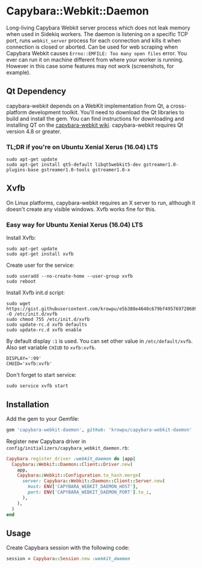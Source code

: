 Capybara::Webkit::Daemon
========================

Long-living Capybara Webkit server process which does not leak memory
when used in Sidekiq workers. The daemon is listening on a specific TCP
port, runs `webkit_server` process for each connection and kills it when
connection is closed or aborted. Can be used for web scraping when
Capybara Webkit causes `Errno::EMFILE: Too many open files` error.
You ever can run it on machine different from where your worker is running.
However in this case some features may not work (screenshots, for example).



Qt Dependency
-------------

capybara-webkit depends on a WebKit implementation from Qt, a cross-platform
development toolkit. You'll need to download the Qt libraries to build and
install the gem. You can find instructions for downloading and installing QT on
the
[capybara-webkit wiki](https://github.com/thoughtbot/capybara-webkit/wiki/Installing-Qt-and-compiling-capybara-webkit).
capybara-webkit requires Qt version 4.8 or greater.

### TL;DR if you're on Ubuntu Xenial Xerus (16.04) LTS

```
sudo apt-get update
sudo apt-get install qt5-default libqt5webkit5-dev gstreamer1.0-plugins-base gstreamer1.0-tools gstreamer1.0-x
```



Xvfb
----

On Linux platforms, capybara-webkit requires an X server to run,
although it doesn't create any visible windows. Xvfb works fine for this.

### Easy way for Ubuntu Xenial Xerus (16.04) LTS

Install Xvfb:

```
sudo apt-get update
sudo apt-get install xvfb
```

Create user for the service:

```
sudo useradd --no-create-home --user-group xvfb
sudo reboot
```

Install Xvfb init.d script:

```
sudo wget https://gist.githubusercontent.com/krowpu/e5b388e4640c679bf495769720609783/raw/94398b7211eb46649d0f73dc60a59b9be6fb6e14/xvfb.sh -O /etc/init.d/xvfb
sudo chmod 755 /etc/init.d/xvfb
sudo update-rc.d xvfb defaults
sudo update-rc.d xvfb enable
```

By default display `:1` is used. You can set other value in `/etc/default/xvfb`.
Also set variable `CHIUD` to `xvfb:xvfb`.

```
DISPLAY=':99'
CHUID='xvfb:xvfb'
```

Don't forget to start service:

```
sudo service xvfb start
```



Installation
------------

Add the gem to your Gemfile:

```ruby
gem 'capybara-webkit-daemon', github: 'krowpu/capybara-webkit-daemon'
```

Register new Capybara driver in `config/initializers/capybara_webkit_daemon.rb`:

```ruby
Capybara.register_driver :webkit_daemon do |app|
  Capybara::Webkit::Daemon::Client::Driver.new(
    app,
    Capybara::Webkit::Configuration.to_hash.merge(
      server: Capybara::Webkit::Daemon::Client::Server.new(
        host: ENV['CAPYBARA_WEBKIT_DAEMON_HOST'],
        port: ENV['CAPYBARA_WEBKIT_DAEMON_PORT'].to_i,
      ),
    ),
  )
end
```



Usage
-----

Create Capybara session with the following code:

```ruby
session = Capybara::Session.new :webkit_daemon
```
